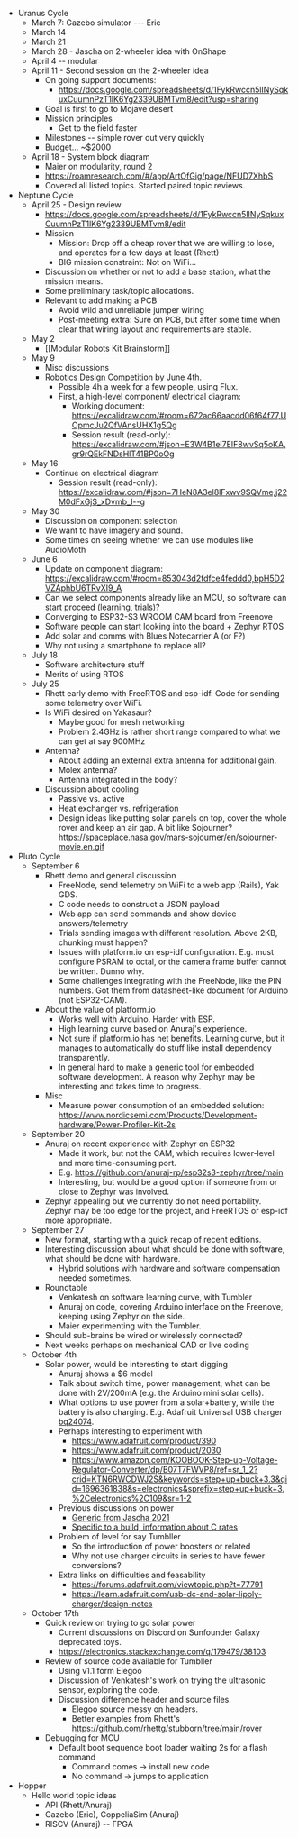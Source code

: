 - Uranus Cycle
    - March 7: Gazebo simulator --- Eric
    - March 14
    - March 21
    - March 28 - Jascha on 2-wheeler idea with OnShape
    - April 4 -- modular
    - April 11 - Second session on the 2-wheeler idea
        - On going support documents:
            - https://docs.google.com/spreadsheets/d/1FykRwccn5lINySqkuxCuumnPzT1lK6Yg2339UBMTvm8/edit?usp=sharing
        - Goal is first to go to Mojave desert
        - Mission principles
            - Get to the field faster
        - Milestones -- simple rover out very quickly
        - Budget... ~$2000
    - April 18 - System block diagram
        - Maier on modularity, round 2
        - https://roamresearch.com/#/app/ArtOfGig/page/NFUD7XhbS
        - Covered all listed topics. Started paired topic reviews.
- Neptune Cycle
    - April 25 - Design review
        - https://docs.google.com/spreadsheets/d/1FykRwccn5lINySqkuxCuumnPzT1lK6Yg2339UBMTvm8/edit
        - Mission
            - Mission: Drop off a cheap rover that we are willing to lose, and operates for a few days at least (Rhett)
            - BIG mission constraint: Not on WiFi...
        - Discussion on whether or not to add a base station, what the mission means.
        - Some preliminary task/topic allocations.
        - Relevant to add making a PCB
            - Avoid wild and unreliable jumper wiring
            - Post-meeting extra: Sure on PCB, but after some time when clear that wiring layout and requirements are stable.
    - May 2
        - [[Modular Robots Kit Brainstorm]] 
    - May 9
        - Misc discussions
        - [Robotics Design Competition](https://coda.io/@nicolas-tzovanis/robotics-design-competition) by June 4th.
            - Possible 4h a week for a few people, using Flux.
            - First, a high-level component/ electrical diagram:
                - Working document: https://excalidraw.com/#room=672ac66aacdd06f64f77,UOpmcJu2QfVAnsUHX1g5Qg
                - Session result (read-only): https://excalidraw.com/#json=E3W4B1el7EIF8wvSq5oKA,gr9rQEkFNDsHlT41BP0oOg
    - May 16
        - Continue on electrical diagram
            - Session result (read-only): https://excalidraw.com/#json=7HeN8A3el8lFxwv9SQVme,j22M0dFxGjS_xDvmb_l--g
    - May 30
        - Discussion on component selection
        - We want to have imagery and sound.
        - Some times on seeing whether we can use modules like AudioMoth
    - June 6
        - Update on component diagram: https://excalidraw.com/#room=853043d2fdfce4feddd0,bpH5D2VZAphbU6TRvXI9_A
        - Can we select components already like an MCU, so software can start proceed (learning, trials)?
        - Converging to ESP32-S3 WROOM CAM board from Freenove
        - Software people can start looking into the board + Zephyr RTOS
        - Add solar and comms with Blues Notecarrier A (or F?)
        - Why not using a smartphone to replace all?
    - July 18
        - Software architecture stuff
        - Merits of using RTOS
    - July 25
        - Rhett early demo with FreeRTOS and esp-idf. Code for sending some telemetry over WiFi.
        - Is WiFi desired on Yakasaur?
            - Maybe good for mesh networking
            - Problem 2.4GHz is rather short range compared to what we can get at say 900MHz
        - Antenna?
            - About adding an external extra antenna for additional gain.
            - Molex antenna?
            - Antenna integrated in the body?
        - Discussion about cooling
            - Passive vs. active
            - Heat exchanger vs. refrigeration
            - Design ideas like putting solar panels on top, cover the whole rover and keep an air gap. A bit like Sojourner? https://spaceplace.nasa.gov/mars-sojourner/en/sojourner-movie.en.gif
- Pluto Cycle
    - September 6
        - Rhett demo and general discussion
            - FreeNode, send telemetry on WiFi to a web app (Rails), Yak GDS.
            - C code needs to construct a JSON payload
            - Web app can send commands and show device answers/telemetry
            - Trials sending images with different resolution. Above 2KB, chunking must happen?
            - Issues with platform.io on esp-idf configuration. E.g. must configure PSRAM to octal, or the camera frame buffer cannot be written. Dunno why.
            - Some challenges integrating with the FreeNode, like the PIN numbers. Got them from datasheet-like document for Arduino (not ESP32-CAM).
        - About the value of platform.io
            - Works well with Arduino. Harder with ESP.
            - High learning curve based on Anuraj's experience.
            - Not sure if platform.io has net benefits. Learning curve, but it manages to automatically do stuff like install dependency transparently.
            - In general hard to make a generic tool for embedded software development. A reason why Zephyr may be interesting and takes time to progress.
        - Misc
            - Measure power consumption of an embedded solution: https://www.nordicsemi.com/Products/Development-hardware/Power-Profiler-Kit-2s
    - September 20
        - Anuraj on recent experience with Zephyr on ESP32
            - Made it work, but not the CAM, which requires lower-level and more time-consuming port.
            - E.g. https://github.com/anuraj-rp/esp32s3-zephyr/tree/main
            - Interesting, but would be a good option if someone from or close to Zephyr was involved.
        - Zephyr appealing but we currently do not need portability. Zephyr may be too edge for the project, and FreeRTOS or esp-idf more appropriate.
    - September 27
        - New format, starting with a quick recap of recent editions.
        - Interesting discussion about what should be done with software, what should be done with hardware.
            - Hybrid solutions with hardware and software compensation needed sometimes.
        - Roundtable
            - Venkatesh on software learning curve, with Tumbler
            - Anuraj on code, covering Arduino interface on the Freenove, keeping using Zephyr on the side.
            - Maier experimenting with the Tumbler.
        - Should sub-brains be wired or wirelessly connected?
        - Next weeks perhaps on mechanical CAD or live coding
    - October 4th
        - Solar power, would be interesting to start digging
            - Anuraj shows a $6 model
            - Talk about switch time, power management, what can be done with 2V/200mA (e.g. the Arduino mini solar cells).
            - What options to use power from a solar+battery, while the battery is also charging. E.g. Adafruit Universal USB charger [bq24074](https://www.adafruit.com/product/4755).
            - Perhaps interesting to experiment with
                - https://www.adafruit.com/product/390
                - https://www.adafruit.com/product/2030
                - https://www.amazon.com/KOOBOOK-Step-up-Voltage-Regulator-Converter/dp/B07T7FWVP8/ref=sr_1_2?crid=KTN6RWCDWJ2S&keywords=step+up+buck+3.3&qid=1696361838&s=electronics&sprefix=step+up+buck+3.%2Celectronics%2C109&sr=1-2
            - Previous discussions on power
                - [Generic from Jascha 2021](https://roamresearch.com/#/app/ArtOfGig/page/I-XFenJ15)
                - [Specific to a build, information about C rates](https://docs.google.com/presentation/d/1B1_3P2Bx_HTENlYiGnStAqVFiMOcmPkv/edit?usp=sharing&ouid=115092828216128017090&rtpof=true&sd=true)
            - Problem of level for say Tumbller
                - So the introduction of power boosters or related
                - Why not use charger circuits in series to have fewer conversions?
            - Extra links on difficulties and feasability
                - https://forums.adafruit.com/viewtopic.php?t=77791
                - https://learn.adafruit.com/usb-dc-and-solar-lipoly-charger/design-notes
    - October 17th
        - Quick review on trying to go solar power
            - Current discussions on Discord on Sunfounder Galaxy deprecated toys.
            - https://electronics.stackexchange.com/q/179479/38103
        - Review of source code available for Tumbller
            - Using v1.1 form Elegoo
            - Discussion of Venkatesh's work on trying the ultrasonic sensor, exploring the code.
            - Discussion difference header and source files.
                - Elegoo source messy on headers.
                - Better examples from Rhett's https://github.com/rhettg/stubborn/tree/main/rover
        - Debugging for MCU
            - Default boot sequence boot loader waiting 2s for a flash command
                - Command comes -> install new code
                - No command -> jumps to application
- Hopper
    - Hello world topic ideas
        - API (Rhett/Anuraj)
        - Gazebo (Eric), CoppeliaSim (Anuraj)
        - RISCV (Anuraj) -- FPGA

